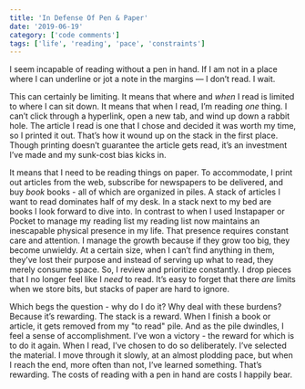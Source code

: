 ```yaml
---
title: 'In Defense Of Pen & Paper'
date: '2019-06-19'
category: ['code comments']
tags: ['life', 'reading', 'pace', 'constraints']
---
```


I seem incapable of reading without a pen in hand. If I am not in a place where I can underline or jot a note in the margins — I don’t read. I wait.

This can certainly be limiting. It means that where and _when_ I read is limited to where I can sit down. It means that when I read, I’m reading _one_ thing. I can’t click through a hyperlink, open a new tab, and wind up down a rabbit hole. The article I read is one that I chose and decided it was worth my time, so I printed it out. That’s how it wound up on the stack in the first place. Though printing doesn’t guarantee the article gets read, it’s an investment I’ve made and my sunk-cost bias kicks in.

It means that I need to be reading things on paper. To accommodate, I print out articles from the web, subscribe for newspapers to be delivered, and buy _book_ books - all of which are organized in piles. A stack of articles I want to read dominates half of my desk. In a stack next to my bed are books I look forward to dive into. In contrast to when I used Instapaper or Pocket to manage my reading list my reading list now maintains an inescapable physical presence in my life. That presence requires constant care and attention. I manage the growth because if they grow too big, they become unwieldy. At a certain size, when I can’t find anything in them, they’ve lost their purpose and instead of serving up what to read, they merely consume space. So, I review and prioritize constantly. I drop pieces that I no longer feel like I _need_ to read. It’s easy to forget that there _are_ limits when we store bits, but stacks of paper are hard to ignore.

Which begs the question - why do I do it? Why deal with these burdens? Because it’s rewarding. The stack is a reward. When I finish a book or article, it gets removed from my "to read" pile. And as the pile dwindles, I feel a sense of accomplishment. I’ve won a victory - the reward for which is to do it again. When I read, I’ve chosen to do so deliberately. I’ve selected the material. I move through it slowly, at an almost plodding pace, but when I reach the end, more often than not, I’ve learned something. That’s rewarding. The costs of reading with a pen in hand are costs I happily bear.
